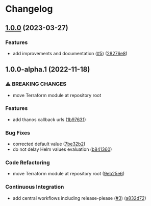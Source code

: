 # Changelog

## [1.0.0](https://github.com/camptocamp/devops-stack-module-oidc-aws-cognito/compare/v1.0.0-alpha.1...v1.0.0) (2023-03-27)


### Features

* add improvements and documentation ([#5](https://github.com/camptocamp/devops-stack-module-oidc-aws-cognito/issues/5)) ([28276e8](https://github.com/camptocamp/devops-stack-module-oidc-aws-cognito/commit/28276e84fe5ad9f08f7ef0ed4ad4e24e6e8247c7))

## 1.0.0-alpha.1 (2022-11-18)


### ⚠ BREAKING CHANGES

* move Terraform module at repository root

### Features

* add thanos callback urls ([1b97631](https://github.com/camptocamp/devops-stack-module-oidc-aws-cognito/commit/1b976314bce4e9647b5dfdf99dd08f8f839df5df))


### Bug Fixes

* corrected default value ([7be32b2](https://github.com/camptocamp/devops-stack-module-oidc-aws-cognito/commit/7be32b2480cd5e7b52bf086950abc5b779347c2e))
* do not delay Helm values evaluation ([b841360](https://github.com/camptocamp/devops-stack-module-oidc-aws-cognito/commit/b84136003a9e6eb74e6b23bfc0ec7063734dd976))


### Code Refactoring

* move Terraform module at repository root ([9eb25e6](https://github.com/camptocamp/devops-stack-module-oidc-aws-cognito/commit/9eb25e6ae8104984d851a88a6aedf89fedd1100e))


### Continuous Integration

* add central workflows including release-please ([#3](https://github.com/camptocamp/devops-stack-module-oidc-aws-cognito/issues/3)) ([a832d72](https://github.com/camptocamp/devops-stack-module-oidc-aws-cognito/commit/a832d72e6bca2c53a02114fc108e3b6b9f337bbc))
